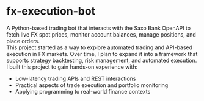 # fx-execution-bot

A Python-based trading bot that interacts with the Saxo Bank OpenAPI to fetch live FX spot prices, monitor account balances, manage positions, and place orders.   
This project started as a way to explore automated trading and API-based execution in FX markets. Over time, I plan to expand it into a framework that supports strategy backtesting, risk management, and automated execution. 
<br>
I built this project to gain hands-on experience with:
- Low-latency trading APIs and REST interactions
- Practical aspects of trade execution and portfolio monitoring
- Applying programming to real-world finance contexts

